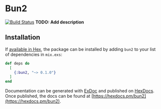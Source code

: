 # Bun2
[![Build Status](https://travis-ci.org/jit-y/bun2.svg?branch=master)](https://travis-ci.org/jit-y/bun2)
**TODO: Add description**

## Installation

If [available in Hex](https://hex.pm/docs/publish), the package can be installed
by adding `bun2` to your list of dependencies in `mix.exs`:

```elixir
def deps do
  [
    {:bun2, "~> 0.1.0"}
  ]
end
```

Documentation can be generated with [ExDoc](https://github.com/elixir-lang/ex_doc)
and published on [HexDocs](https://hexdocs.pm). Once published, the docs can
be found at [https://hexdocs.pm/bun2](https://hexdocs.pm/bun2).
